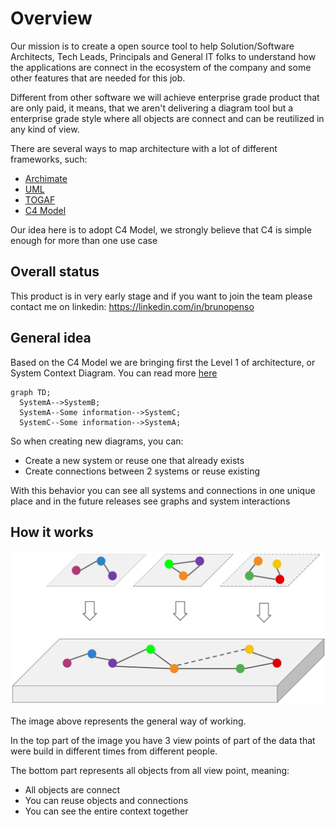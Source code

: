 # Overview

Our mission is to create a open source tool to help Solution/Software Architects, Tech Leads, Principals and General IT folks to understand how the applications are connect in the ecosystem of the company and some other features that are needed for this job.

Different from other software we will achieve enterprise grade product that are only paid, it means, that we aren't delivering a diagram tool but a enterprise grade style where all objects are connect and can be reutilized in any kind of view.

There are several ways to map architecture with a lot of different frameworks, such:

- [Archimate](https://www.archimatetool.com/)
- [UML](https://pt.wikipedia.org/wiki/UML)
- [TOGAF](https://www.opengroup.org/togaf)
- [C4 Model](https://c4model.com/)

Our idea here is to adopt C4 Model, we strongly believe that C4 is simple enough for more than one use case

## Overall status
This product is in very early stage and if you want to join the team please contact me on linkedin: https://linkedin.com/in/brunopenso

## General idea

Based on the C4 Model we are bringing first the Level 1 of architecture, or System Context Diagram. You can read more [here](https://c4model.com/#SystemContextDiagram)

```mermaid
graph TD;
  SystemA-->SystemB;
  SystemA--Some information-->SystemC;
  SystemC--Some information-->SystemA;
```

So when creating new diagrams, you can:

- Create a new system or reuse one that already exists
- Create connections between 2 systems or reuse existing

With this behavior you can see all systems and connections in one unique place and in the future releases see graphs and system interactions

## How it works

![How It Works](./assets/howitworks.png "How Arch Buddy Works")

The image above represents the general way of working.

In the top part of the image you have 3 view points of part of the data that were build in different times from different people.

The bottom part represents all objects from all view point, meaning:

- All objects are connect
- You can reuse objects and connections
- You can see the entire context together
